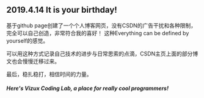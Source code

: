 ## 2019.4.14 It is your birthday!

基于github page创建了一个个人博客网页，没有CSDN的广告干扰和各种限制，完全可以自己创造，非常符合我的喜好！
这种Everything can be defined by yourself的感觉。

可以用这种方式记录自己技术的进步与日常思索的点滴，CSDN主页上面的部分博文也会慢慢迁移过来。

最后，稳扎稳打，相信时间的力量。

##### Here's Vizux Coding Lab, a place for really cool programmers!
